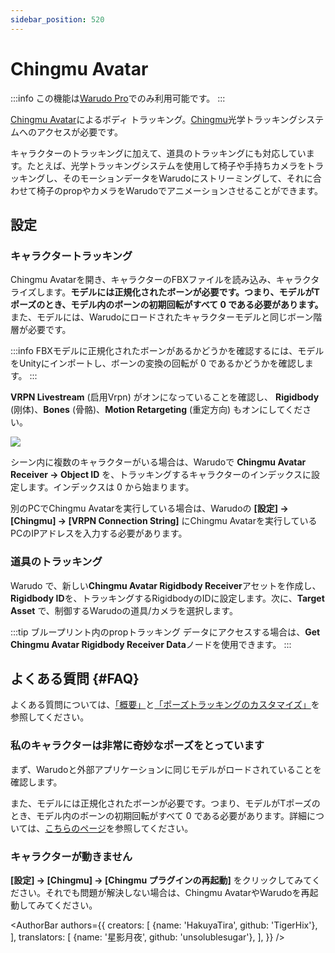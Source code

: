```yaml
---
sidebar_position: 520
---
```


# Chingmu Avatar

:::info
この機能は[Warudo Pro](../pro)でのみ利用可能です。
:::

[Chingmu Avatar](https://www.chingmu.com/software/downloaddetail_7.shtml)によるボディ トラッキング。[Chingmu](https://chingmu.com)光学トラッキングシステムへのアクセスが必要です。

キャラクターのトラッキングに加えて、道具のトラッキングにも対応しています。たとえば、光学トラッキングシステムを使用して椅子や手持ちカメラをトラッキングし、そのモーションデータをWarudoにストリーミングして、それに合わせて椅子のpropやカメラをWarudoでアニメーションさせることができます。

## 設定

### キャラクタートラッキング

Chingmu Avatarを開き、キャラクターのFBXファイルを読み込み、キャラクタライズします。**モデルには正規化されたボーンが必要です。つまり、モデルがTポーズのとき、モデル内のボーンの初期回転がすべて 0 である必要があります。** また、モデルには、Warudoにロードされたキャラクターモデルと同じボーン階層が必要です。

:::info
FBXモデルに正規化されたボーンがあるかどうかを確認するには、モデルをUnityにインポートし、ボーンの変換の回転が 0 であるかどうかを確認します。
:::

**VRPN Livestream** (启用Vrpn)  がオンになっていることを確認し、 **Rigidbody** (刚体)、**Bones** (骨骼)、**Motion Retargeting** (重定方向) もオンにしてください。

![](/doc-img/en-chingmu-1.png)

シーン内に複数のキャラクターがいる場合は、Warudoで **Chingmu Avatar Receiver → Object ID** を、トラッキングするキャラクターのインデックスに設定します。インデックスは 0 から始まります。

別のPCでChingmu Avatarを実行している場合は、Warudoの **[設定] → [Chingmu] → [VRPN Connection String]** にChingmu Avatarを実行しているPCのIPアドレスを入力する必要があります。

### 道具のトラッキング

Warudo で、新しい**Chingmu Avatar Rigidbody Receiver**アセットを作成し、**Rigidbody ID**を、トラッキングするRigidbodyのIDに設定します。次に、**Target Asset** で、制御するWarudoの道具/カメラを選択します。

:::tip
ブループリント内のpropトラッキング データにアクセスする場合は、**Get Chingmu Avatar Rigidbody Receiver Data**ノードを使用できます。
:::

## よくある質問 {#FAQ}

よくある質問については、[「概要」](overview#FAQ)と[「ポーズトラッキングのカスタマイズ」](body-tracking#FAQ)を参照してください。

### 私のキャラクターは非常に奇妙なポーズをとっています

まず、Warudoと外部アプリケーションに同じモデルがロードされていることを確認します。

また、モデルには正規化されたボーンが必要です。つまり、モデルがTポーズのとき、モデル内のボーンの初期回転がすべて 0 である必要があります。詳細については、[こちらのページ](../modding/character-mod#normalize-bones)を参照してください。

### キャラクターが動きません

**[設定] → [Chingmu] → [Chingmu プラグインの再起動]** をクリックしてみてください。それでも問題が解決しない場合は、Chingmu AvatarやWarudoを再起動してみてください。

<AuthorBar authors={{
  creators: [
    {name: 'HakuyaTira', github: 'TigerHix'},
  ],
  translators: [
    {name: '星影月夜', github: 'unsolublesugar'},
  ],
}} />
